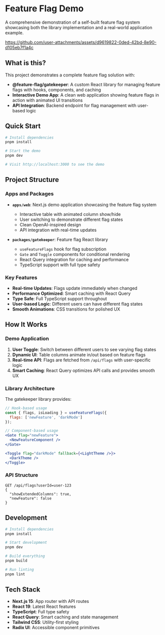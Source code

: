 # Feature Flag Demo

A comprehensive demonstration of a self-built feature flag system showcasing both the library implementation and a real-world application example.

https://github.com/user-attachments/assets/d9619822-0ded-42bd-8e90-d105eb7f1a4c

## What is this?

This project demonstrates a complete feature flag solution with:

- **@feature-flag/gatekeeper**: A custom React library for managing feature flags with hooks, components, and caching
- **Interactive Demo App**: A clean web application showing feature flags in action with animated UI transitions
- **API Integration**: Backend endpoint for flag management with user-based logic

## Quick Start

```sh
# Install dependencies
pnpm install

# Start the demo
pnpm dev

# Visit http://localhost:3000 to see the demo
```

## Project Structure

### Apps and Packages

- **`apps/web`**: Next.js demo application showcasing the feature flag system
  - Interactive table with animated column show/hide
  - User switching to demonstrate different flag states
  - Clean OpenAI-inspired design
  - API integration with real-time updates

- **`packages/gatekeeper`**: Feature flag React library
  - `useFeatureFlags` hook for flag subscription
  - `Gate` and `Toggle` components for conditional rendering
  - React Query integration for caching and performance
  - TypeScript support with full type safety

### Key Features

- **Real-time Updates**: Flags update immediately when changed
- **Performance Optimized**: Smart caching with React Query
- **Type Safe**: Full TypeScript support throughout
- **User-based Logic**: Different users can have different flag states
- **Smooth Animations**: CSS transitions for polished UX

## How It Works

### Demo Application

1. **User Toggle**: Switch between different users to see varying flag states
2. **Dynamic UI**: Table columns animate in/out based on feature flags
3. **Real-time API**: Flags are fetched from `/api/flags` with user-specific logic
4. **Smart Caching**: React Query optimizes API calls and provides smooth UX

### Library Architecture

The gatekeeper library provides:

```jsx
// Hook-based usage
const { flags, isLoading } = useFeatureFlags({ 
  flags: ['newFeature', 'darkMode'] 
});

// Component-based usage
<Gate flag="newFeature">
  <NewFeatureComponent />
</Gate>

<Toggle flag="darkMode" fallback={<LightTheme />}>
  <DarkTheme />
</Toggle>
```

### API Structure

```
GET /api/flags?userId=user-123
{
  "showExtendedColumns": true,
  "newFeature": false
}
```

## Development

```sh
# Install dependencies
pnpm install

# Start development
pnpm dev

# Build everything
pnpm build

# Run linting
pnpm lint
```

## Tech Stack

- **Next.js 15**: App router with API routes
- **React 19**: Latest React features
- **TypeScript**: Full type safety
- **React Query**: Smart caching and state management
- **Tailwind CSS**: Utility-first styling
- **Radix UI**: Accessible component primitives
